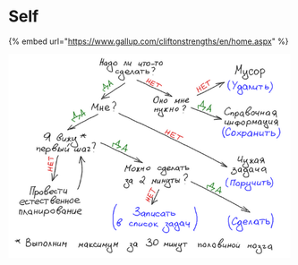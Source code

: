 # Self

{% embed url="https://www.gallup.com/cliftonstrengths/en/home.aspx" %}

![](<../.gitbook/assets/Тайм менеджмент.png>)
